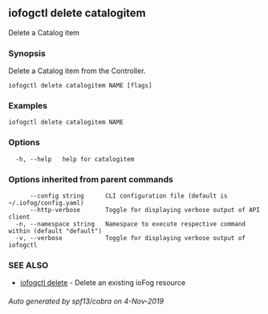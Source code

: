 ## iofogctl delete catalogitem

Delete a Catalog item

### Synopsis

Delete a Catalog item from the Controller.

```
iofogctl delete catalogitem NAME [flags]
```

### Examples

```
iofogctl delete catalogitem NAME
```

### Options

```
  -h, --help   help for catalogitem
```

### Options inherited from parent commands

```
      --config string      CLI configuration file (default is ~/.iofog/config.yaml)
      --http-verbose       Toggle for displaying verbose output of API client
  -n, --namespace string   Namespace to execute respective command within (default "default")
  -v, --verbose            Toggle for displaying verbose output of iofogctl
```

### SEE ALSO

* [iofogctl delete](iofogctl_delete.md)	 - Delete an existing ioFog resource

###### Auto generated by spf13/cobra on 4-Nov-2019
